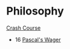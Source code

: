 # Philosophy

[Crash Course](https://www.youtube.com/playlist?list=PL8dPuuaLjXtNgK6MZucdYldNkMybYIHKR)

- 16 [Pascal's Wager](pascal-wager)